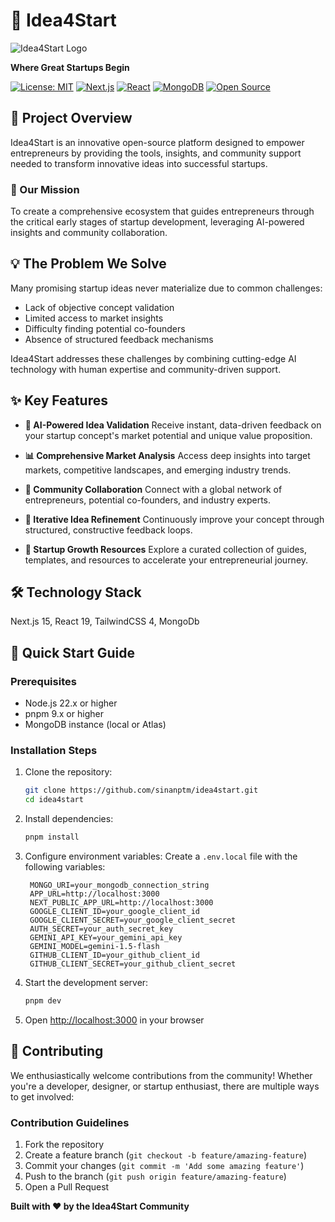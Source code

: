 # 🚀 Idea4Start

![Idea4Start Logo](https://github.com/user-attachments/assets/b3e4f587-d759-4590-a603-dcc6522a57cd)

**Where Great Startups Begin**

[![License: MIT](https://img.shields.io/badge/License-MIT-yellow.svg)](https://opensource.org/licenses/MIT)
[![Next.js](https://img.shields.io/badge/Next.js-15.x-black)](https://nextjs.org/)
[![React](https://img.shields.io/badge/React-19.x-blue)](https://react.dev/)
[![MongoDB](https://img.shields.io/badge/MongoDB-4.x-green)](https://www.mongodb.com/)
[![Open Source](https://badges.frapsoft.com/os/v1/open-source.svg?v=103)](https://opensource.org/)

## 🌟 Project Overview

Idea4Start is an innovative open-source platform designed to empower entrepreneurs by providing the tools, insights, and community support needed to transform innovative ideas into successful startups.

### 🎯 Our Mission

To create a comprehensive ecosystem that guides entrepreneurs through the critical early stages of startup development, leveraging AI-powered insights and community collaboration.

## 💡 The Problem We Solve

Many promising startup ideas never materialize due to common challenges:
- Lack of objective concept validation
- Limited access to market insights
- Difficulty finding potential co-founders
- Absence of structured feedback mechanisms

Idea4Start addresses these challenges by combining cutting-edge AI technology with human expertise and community-driven support.

## ✨ Key Features

- **🧠 AI-Powered Idea Validation**
  Receive instant, data-driven feedback on your startup concept's market potential and unique value proposition.

- **📊 Comprehensive Market Analysis**
  Access deep insights into target markets, competitive landscapes, and emerging industry trends.

- **👥 Community Collaboration**
  Connect with a global network of entrepreneurs, potential co-founders, and industry experts.

- **🔄 Iterative Idea Refinement**
  Continuously improve your concept through structured, constructive feedback loops.

- **🌱 Startup Growth Resources**
  Explore a curated collection of guides, templates, and resources to accelerate your entrepreneurial journey.

## 🛠️ Technology Stack

Next.js 15, React 19, TailwindCSS 4, MongoDb

## 🚀 Quick Start Guide

### Prerequisites

- Node.js 22.x or higher
- pnpm 9.x or higher
- MongoDB instance (local or Atlas)

### Installation Steps

1. Clone the repository:
   ```bash
   git clone https://github.com/sinanptm/idea4start.git
   cd idea4start
   ```

2. Install dependencies:
   ```bash
   pnpm install
   ```

3. Configure environment variables:
   Create a `.env.local` file with the following variables:
   ```plaintext
    MONGO_URI=your_mongodb_connection_string
    APP_URL=http://localhost:3000
    NEXT_PUBLIC_APP_URL=http://localhost:3000
    GOOGLE_CLIENT_ID=your_google_client_id
    GOOGLE_CLIENT_SECRET=your_google_client_secret
    AUTH_SECRET=your_auth_secret_key
    GEMINI_API_KEY=your_gemini_api_key
    GEMINI_MODEL=gemini-1.5-flash
    GITHUB_CLIENT_ID=your_github_client_id
    GITHUB_CLIENT_SECRET=your_github_client_secret

   ```

4. Start the development server:
   ```bash
   pnpm dev
   ```

5. Open [http://localhost:3000](http://localhost:3000) in your browser


## 🤝 Contributing

We enthusiastically welcome contributions from the community! Whether you're a developer, designer, or startup enthusiast, there are multiple ways to get involved:

### Contribution Guidelines

1. Fork the repository
2. Create a feature branch (`git checkout -b feature/amazing-feature`)
3. Commit your changes (`git commit -m 'Add some amazing feature'`)
4. Push to the branch (`git push origin feature/amazing-feature`)
5. Open a Pull Request


**Built with ❤️ by the Idea4Start Community**
